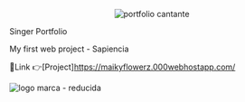 
<div align="center"> 
  
![portfolio cantante](https://github.com/DIGORACCOON4279/MaikyFlowerzGUI/assets/88150970/da9dfb97-dcce-4242-873a-1b394f2e73da)

</div>

Singer Portfolio

My first web project - Sapiencia

🚀Link 👉[Project]https://maikyflowerz.000webhostapp.com/


![logo marca - reducida](https://github.com/DIGORACCOON4279/MaikyFlowerzGUI/assets/88150970/62832fcf-5398-482f-ae90-15442d599760)
